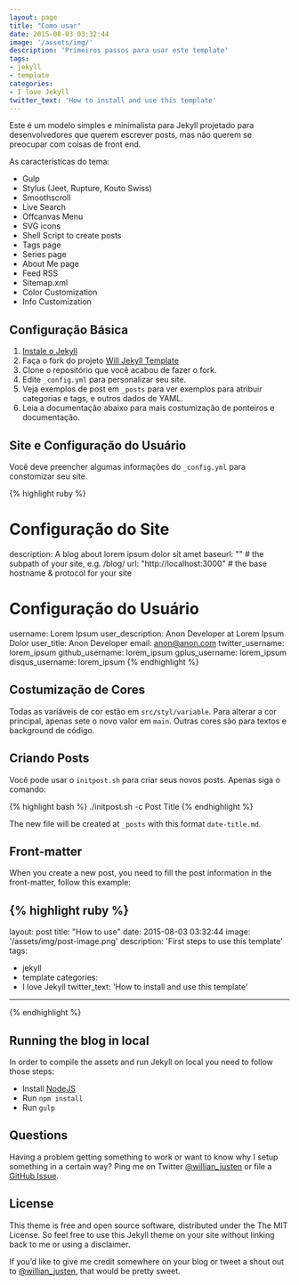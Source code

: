 ```yaml
---
layout: page
title: "Como usar"
date: 2015-08-03 03:32:44
image: '/assets/img/'
description: 'Primeiros passos para usar este template'
tags:
- jekyll 
- template 
categories:
- I love Jekyll
twitter_text: 'How to install and use this template'
---
```


Este é um modelo simples e minimalista para Jekyll projetado para desenvolvedores que querem escrever posts, mas não querem se preocupar com coisas de front end.

As características do tema:

- Gulp
- Stylus (Jeet, Rupture, Kouto Swiss)
- Smoothscroll
- Live Search
- Offcanvas Menu
- SVG icons
- Shell Script to create posts
- Tags page
- Series page
- About Me page
- Feed RSS
- Sitemap.xml
- Color Customization
- Info Customization

## Configuração Básica

1. [Instale o Jekyll](http://jekyllrb.com)
2. Faça o fork do projeto [Will Jekyll Template](https://github.com/willianjusten/will-jekyll-template/fork)
3. Clone o repositório que você acabou de fazer o fork.
4. Edite `_config.yml` para personalizar seu site.
5. Veja exemplos de post em `_posts` para ver exemplos para atribuir categorias e tags, e outros dados de YAML.
6. Leia a documentação abaixo para mais costumização de ponteiros e documentação.

## Site e Configuração do Usuário

Você deve preencher algumas informações do `_config.yml` para constomizar seu site.

{% highlight ruby %}
# Configuração do Site
description: A blog about lorem ipsum dolor sit amet
baseurl: "" # the subpath of your site, e.g. /blog/
url: "http://localhost:3000" # the base hostname & protocol for your site 

# Configuração do Usuário
username: Lorem Ipsum
user_description: Anon Developer at Lorem Ipsum Dolor
user_title: Anon Developer
email: anon@anon.com
twitter_username: lorem_ipsum
github_username:  lorem_ipsum
gplus_username:  lorem_ipsum
disqus_username: lorem_ipsum
{% endhighlight %}

## Costumização de Cores

Todas as variáveis de cor estão em `src/styl/variable`. Para alterar a cor principal, apenas sete o novo valor em `main`. Outras cores são para textos e background de código.

## Criando Posts

Você pode usar o `initpost.sh` para criar seus novos posts. Apenas siga o comando:

{% highlight bash %}
./initpost.sh -c Post Title
{% endhighlight %}

The new file will be created at `_posts` with this format `date-title.md`.

## Front-matter 

When you create a new post, you need to fill the post information in the front-matter, follow this example:

{% highlight ruby %}
---
layout: post
title: "How to use"
date: 2015-08-03 03:32:44
image: '/assets/img/post-image.png'
description: 'First steps to use this template'
tags:
- jekyll 
- template 
categories:
- I love Jekyll
twitter_text: 'How to install and use this template'
---
{% endhighlight %}


## Running the blog in local

In order to compile the assets and run Jekyll on local you need to follow those steps:

- Install [NodeJS](https://nodejs.org/)
- Run `npm install` 
- Run `gulp`

## Questions

Having a problem getting something to work or want to know why I setup something in a certain way? Ping me on Twitter [@willian_justen](https://twitter.com/willian_justen) or file a [GitHub Issue](https://github.com/willianjusten/will-jekyll-template/issues/new).

## License

This theme is free and open source software, distributed under the The MIT License. So feel free to use this Jekyll theme on your site without linking back to me or using a disclaimer.

If you’d like to give me credit somewhere on your blog or tweet a shout out to [@willian_justen](https://twitter.com/willian_justen), that would be pretty sweet. 